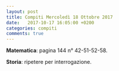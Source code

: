```yaml
---
layout: post
title: Compiti Mercoledì 18 Ottobre 2017
date:   2017-10-17 16:05:00 +0200
categories: compiti
comments: true
--- 
```


**Matematica**: pagina 144 n° 42-51-52-58.

**Storia**: ripetere per interrogazione.
